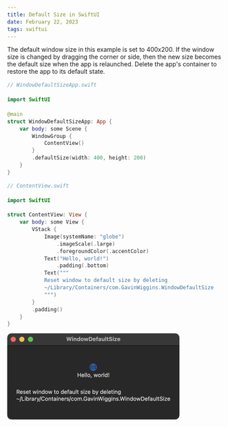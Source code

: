 ```yaml
---
title: Default Size in SwiftUI
date: February 22, 2023
tags: swiftui
---
```


The default window size in this example is set to 400x200. If the window size is changed by dragging the corner or side, then the new size becomes the default size when the app is relaunched. Delete the app's container to restore the app to its default state.

```swift
// WindowDefaultSizeApp.swift

import SwiftUI

@main
struct WindowDefaultSizeApp: App {
    var body: some Scene {
        WindowGroup {
            ContentView()
        }
        .defaultSize(width: 400, height: 200)
    }
}
```

```swift
// ContentView.swift

import SwiftUI

struct ContentView: View {
    var body: some View {
        VStack {
            Image(systemName: "globe")
                .imageScale(.large)
                .foregroundColor(.accentColor)
            Text("Hello, world!")
                .padding(.bottom)
            Text("""
            Reset window to default size by deleting
            ~/Library/Containers/com.GavinWiggins.WindowDefaultSize
            """)
        }
        .padding()
    }
}
```

<img src="../../assets/images/swiftui-window-defaultsize.png" style="max-width:400px;" alt="window default size">
